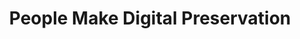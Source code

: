 ---
abstract: null
creators:
- Sarah Middleton
- William Kilbride
date: null
document_url: https://services.phaidra.univie.ac.at/api/object/o:1424726/download
grand_parent: iPRES
institutions:
- Digital Preservation Coalition
keywords: []
landing_page_url: https://phaidra.univie.ac.at/o:1424726
language: eng
layout: publication
license: All rights reserved
notes_url: null
parent: iPRES 2021
publication_type: lightning talk
size: 93019
slides_url: null
source_name: iPRES
stream_url: null
title: People Make Digital Preservation
year: 2021
---